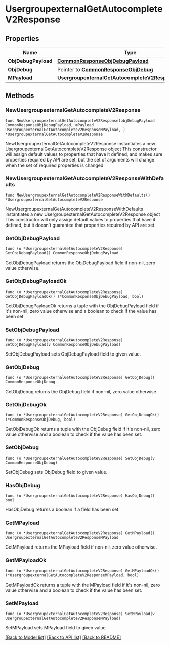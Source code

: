# UsergroupexternalGetAutocompleteV2Response

## Properties

Name | Type | Description | Notes
------------ | ------------- | ------------- | -------------
**ObjDebugPayload** | [**CommonResponseObjDebugPayload**](CommonResponseObjDebugPayload.md) |  | 
**ObjDebug** | Pointer to [**CommonResponseObjDebug**](CommonResponseObjDebug.md) |  | [optional] 
**MPayload** | [**UsergroupexternalGetAutocompleteV2ResponseMPayload**](UsergroupexternalGetAutocompleteV2ResponseMPayload.md) |  | 

## Methods

### NewUsergroupexternalGetAutocompleteV2Response

`func NewUsergroupexternalGetAutocompleteV2Response(objDebugPayload CommonResponseObjDebugPayload, mPayload UsergroupexternalGetAutocompleteV2ResponseMPayload, ) *UsergroupexternalGetAutocompleteV2Response`

NewUsergroupexternalGetAutocompleteV2Response instantiates a new UsergroupexternalGetAutocompleteV2Response object
This constructor will assign default values to properties that have it defined,
and makes sure properties required by API are set, but the set of arguments
will change when the set of required properties is changed

### NewUsergroupexternalGetAutocompleteV2ResponseWithDefaults

`func NewUsergroupexternalGetAutocompleteV2ResponseWithDefaults() *UsergroupexternalGetAutocompleteV2Response`

NewUsergroupexternalGetAutocompleteV2ResponseWithDefaults instantiates a new UsergroupexternalGetAutocompleteV2Response object
This constructor will only assign default values to properties that have it defined,
but it doesn't guarantee that properties required by API are set

### GetObjDebugPayload

`func (o *UsergroupexternalGetAutocompleteV2Response) GetObjDebugPayload() CommonResponseObjDebugPayload`

GetObjDebugPayload returns the ObjDebugPayload field if non-nil, zero value otherwise.

### GetObjDebugPayloadOk

`func (o *UsergroupexternalGetAutocompleteV2Response) GetObjDebugPayloadOk() (*CommonResponseObjDebugPayload, bool)`

GetObjDebugPayloadOk returns a tuple with the ObjDebugPayload field if it's non-nil, zero value otherwise
and a boolean to check if the value has been set.

### SetObjDebugPayload

`func (o *UsergroupexternalGetAutocompleteV2Response) SetObjDebugPayload(v CommonResponseObjDebugPayload)`

SetObjDebugPayload sets ObjDebugPayload field to given value.


### GetObjDebug

`func (o *UsergroupexternalGetAutocompleteV2Response) GetObjDebug() CommonResponseObjDebug`

GetObjDebug returns the ObjDebug field if non-nil, zero value otherwise.

### GetObjDebugOk

`func (o *UsergroupexternalGetAutocompleteV2Response) GetObjDebugOk() (*CommonResponseObjDebug, bool)`

GetObjDebugOk returns a tuple with the ObjDebug field if it's non-nil, zero value otherwise
and a boolean to check if the value has been set.

### SetObjDebug

`func (o *UsergroupexternalGetAutocompleteV2Response) SetObjDebug(v CommonResponseObjDebug)`

SetObjDebug sets ObjDebug field to given value.

### HasObjDebug

`func (o *UsergroupexternalGetAutocompleteV2Response) HasObjDebug() bool`

HasObjDebug returns a boolean if a field has been set.

### GetMPayload

`func (o *UsergroupexternalGetAutocompleteV2Response) GetMPayload() UsergroupexternalGetAutocompleteV2ResponseMPayload`

GetMPayload returns the MPayload field if non-nil, zero value otherwise.

### GetMPayloadOk

`func (o *UsergroupexternalGetAutocompleteV2Response) GetMPayloadOk() (*UsergroupexternalGetAutocompleteV2ResponseMPayload, bool)`

GetMPayloadOk returns a tuple with the MPayload field if it's non-nil, zero value otherwise
and a boolean to check if the value has been set.

### SetMPayload

`func (o *UsergroupexternalGetAutocompleteV2Response) SetMPayload(v UsergroupexternalGetAutocompleteV2ResponseMPayload)`

SetMPayload sets MPayload field to given value.



[[Back to Model list]](../README.md#documentation-for-models) [[Back to API list]](../README.md#documentation-for-api-endpoints) [[Back to README]](../README.md)


